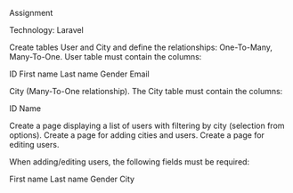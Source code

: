 Assignment

Technology: Laravel

Create tables User and City and define the relationships: One-To-Many, Many-To-One.
User table must contain the columns:

ID
First name
Last name
Gender
Email

City (Many-To-One relationship). The City table must contain the columns:

ID
Name

Create a page displaying a list of users with filtering by city (selection from options).
Create a page for adding cities and users.
Create a page for editing users.

When adding/editing users, the following fields must be required:

First name
Last name
Gender
City
